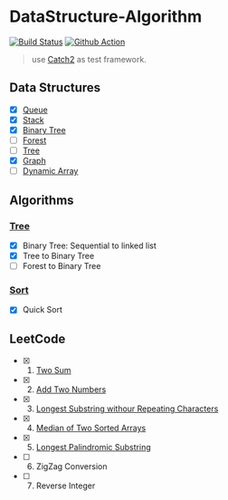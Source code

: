 # DataStructure-Algorithm

[![Build Status](https://travis-ci.com/Biobots/datastructure-algorithm.svg?branch=master)](https://travis-ci.com/Biobots/datastructure-algorithm) [![Github Action](https://github.com/Biobots/datastructure-algorithm/workflows/Build%20All/badge.svg)](https://github.com/Biobots/datastructure-algorithm/actions)

> use [Catch2](https://github.com/catchorg/Catch2 "Catch2") as test framework.

## Data Structures

- [x] [Queue](ds/queue.h)
- [x] [Stack](ds/stack.h)
- [x] [Binary Tree](ds/binarytree.h)
- [ ] [Forest](ds/binarytree.h)
- [ ] [Tree](ds/binarytree.h)
- [x] [Graph](ds/graph.h)
- [ ] [Dynamic Array](ds/dynamicarray.h)

## Algorithms

### [Tree](ds/binarytree.h)

- [x] Binary Tree: Sequential to linked list
- [x] Tree to Binary Tree
- [ ] Forest to Binary Tree

### [Sort](algo/sort.h)

- [x] Quick Sort

## LeetCode

- [x] 1. [Two Sum](leetcode/1.two-sum.cpp)
- [x] 2. [Add Two Numbers](leetcode/2.add-two-numbers.cpp)
- [x] 3. [Longest Substring withour Repeating Characters](leetcode/3.longest-substring-without-repeating-characters.cpp)
- [x] 4. [Median of Two Sorted Arrays](leetcode/4.median-of-two-sorted-arrays.cpp)
- [x] 5. [Longest Palindromic Substring](leetcode/5.longest-palindromic-substring.cpp)
- [ ] 6. ZigZag Conversion
- [ ] 7. Reverse Integer
